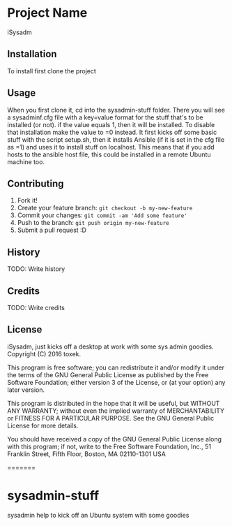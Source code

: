 # Project Name

iSysadm

## Installation

To install first clone the project

## Usage

When you first clone it, cd into the sysadmin-stuff folder. There you will see a sysadminf.cfg file with a key=value format for the stuff that's to be installed (or not). if the value equals 1, then it will be installed. To disable that installation make the value to =0 instead.
It first kicks off some basic stuff with the script setup.sh, then it installs Ansible (if it is set in the cfg file as =1) and uses it to install stuff on localhost. This means that if you add hosts to the ansible host file, this could be installed in a remote Ubuntu machine too. 

## Contributing

1. Fork it!
2. Create your feature branch: `git checkout -b my-new-feature`
3. Commit your changes: `git commit -am 'Add some feature'`
4. Push to the branch: `git push origin my-new-feature`
5. Submit a pull request :D

## History

TODO: Write history

## Credits

TODO: Write credits

## License

iSysadm, just kicks off a desktop at work with some sys admin goodies.
   Copyright (C) 2016 toxek.

   This program is free software; you can redistribute it and/or modify
   it under the terms of the GNU General Public License as published by
   the Free Software Foundation; either version 3 of the License, or
   (at your option) any later version.
   
   This program is distributed in the hope that it will be useful,
   but WITHOUT ANY WARRANTY; without even the implied warranty of
   MERCHANTABILITY or FITNESS FOR A PARTICULAR PURPOSE.  See the
   GNU General Public License for more details.

   You should have received a copy of the GNU General Public License
   along with this program; if not, write to the Free Software Foundation,
   Inc., 51 Franklin Street, Fifth Floor, Boston, MA 02110-1301  USA

=======
# sysadmin-stuff
sysadmin help to kick off an Ubuntu system with some goodies
